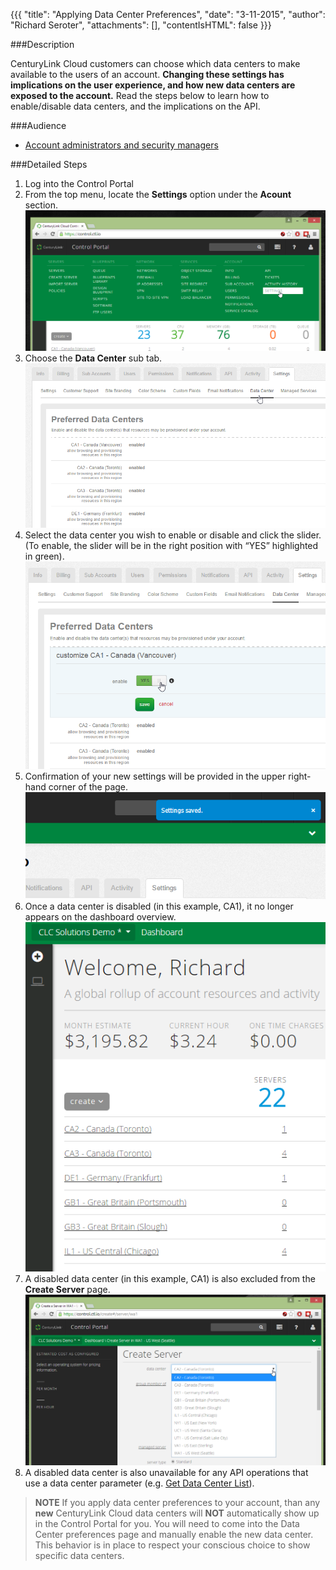 {{{
  "title": "Applying Data Center Preferences",
  "date": "3-11-2015",
  "author": "Richard Seroter",
  "attachments": [],
  "contentIsHTML": false
}}}

###Description

CenturyLink Cloud customers can choose which data centers to make available to the users of an account. **Changing these settings has implications on the user experience, and how new data centers are exposed to the account.** Read the steps below to learn how to enable/disable data centers, and the implications on the API.

###Audience

- [Account administrators and security managers](http://www.centurylinkcloud.com/knowledge-base/accounts-&-users/role-permissions-matrix/)

###Detailed Steps

1. Log into the Control Portal
1. From the top menu, locate the **Settings** option under the **Acount** section.
![Navigation Menu](../images/2015-03-11_dcpreferences.png "Navigation Menu")
1. Choose the **Data Center** sub tab.
![Data Center Menu](../images/2015-03-11_dcpreferences-2.png "Data Center Menu")
1. Select the data center you wish to enable or disable and click the slider. (To enable, the slider will be in the right position with “YES” highlighted in green).
![Data Center Enable](../images/2015-03-11_dcpreferences-3.png "Data Center Enable")
1. Confirmation of your new settings will be provided in the upper right-hand corner of the page.
![Data Center Change Confirmation](../images/2015-03-11_dcpreferences-4.png "Data Center Change Confirmation")
1. Once a data center is disabled (in this example, CA1), it no longer appears on the dashboard overview.
![Dashboard](../images/2015-03-11_dcpreferences-5.png "Dashboard")
1. A disabled data center (in this example, CA1) is also excluded from the **Create Server** page.
![Create Server](../images/2015-03-11_dcpreferences-6.png "Create Server")
1. A disabled data center is also unavailable for any API operations that use a data center parameter (e.g. [Get Data Center List](http://www.centurylinkcloud.com/api-docs/v2#data-centers-get-data-center-list)).

> **NOTE** If you apply data center preferences to your account, than any **new** CenturyLink Cloud data centers will **NOT** automatically show up in the Control Portal for you. You will need to come into the Data Center preferences page and manually enable the new data center. This behavior is in place to respect your conscious choice to show specific data centers.
